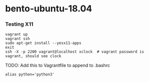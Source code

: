 # bento-ubuntu-18.04

### Testing X11

```
vagrant up
vagrant ssh
sudo apt-get install --yesx11-apps
exit
ssh -X -p 2200 vagrant@localhost xclock  # vagrant password is vagrant, should see clock
```

TODO: Add this to Vagrantfile to append to .bashrc

`alias python='python3'`
